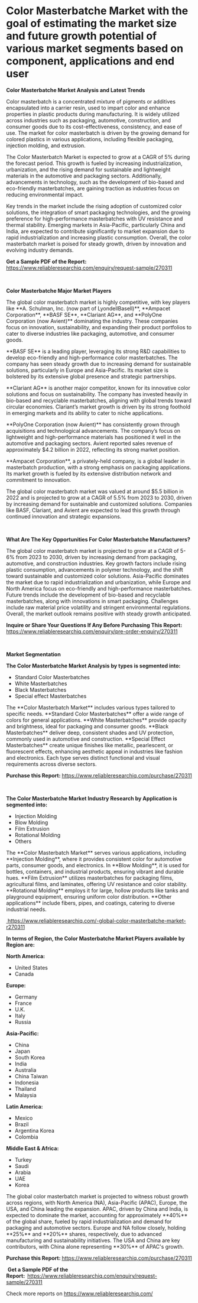 <p><h1>Color Masterbatche Market with the goal of estimating the market size and future growth potential of various market segments based on component, applications and end user</h1></p><p><strong>Color Masterbatche Market Analysis and Latest Trends</strong></p>
<p><p>Color masterbatch is a concentrated mixture of pigments or additives encapsulated into a carrier resin, used to impart color and enhance properties in plastic products during manufacturing. It is widely utilized across industries such as packaging, automotive, construction, and consumer goods due to its cost-effectiveness, consistency, and ease of use. The market for color masterbatch is driven by the growing demand for colored plastics in various applications, including flexible packaging, injection molding, and extrusion.</p><p>The Color Masterbatch Market is expected to grow at a CAGR of 5% during the forecast period. This growth is fueled by increasing industrialization, urbanization, and the rising demand for sustainable and lightweight materials in the automotive and packaging sectors. Additionally, advancements in technology, such as the development of bio-based and eco-friendly masterbatches, are gaining traction as industries focus on reducing environmental impact.</p><p>Key trends in the market include the rising adoption of customized color solutions, the integration of smart packaging technologies, and the growing preference for high-performance masterbatches with UV resistance and thermal stability. Emerging markets in Asia-Pacific, particularly China and India, are expected to contribute significantly to market expansion due to rapid industrialization and increasing plastic consumption. Overall, the color masterbatch market is poised for steady growth, driven by innovation and evolving industry demands.</p></p>
<p><strong>Get a Sample PDF of the Report:&nbsp;</strong> <a href="https://www.reliableresearchiq.com/enquiry/request-sample/270311?utm_campaign=99&utm_medium=2&utm_source=Github&utm_content=ia&utm_term=21012025&utm_id=color-masterbatche">https://www.reliableresearchiq.com/enquiry/request-sample/270311</a></p>
<p>&nbsp;</p>
<p><strong>Color Masterbatche Major Market Players</strong></p>
<p><p>The global color masterbatch market is highly competitive, with key players like **A. Schulman, Inc. (now part of LyondellBasell)**, **Ampacet Corporation**, **BASF SE**, **Clariant AG**, and **PolyOne Corporation (now Avient)** dominating the industry. These companies focus on innovation, sustainability, and expanding their product portfolios to cater to diverse industries like packaging, automotive, and consumer goods.</p><p>**BASF SE** is a leading player, leveraging its strong R&D capabilities to develop eco-friendly and high-performance color masterbatches. The company has seen steady growth due to increasing demand for sustainable solutions, particularly in Europe and Asia-Pacific. Its market size is bolstered by its extensive global presence and strategic partnerships.</p><p>**Clariant AG** is another major competitor, known for its innovative color solutions and focus on sustainability. The company has invested heavily in bio-based and recyclable masterbatches, aligning with global trends toward circular economies. Clariant’s market growth is driven by its strong foothold in emerging markets and its ability to cater to niche applications.</p><p>**PolyOne Corporation (now Avient)** has consistently grown through acquisitions and technological advancements. The company’s focus on lightweight and high-performance materials has positioned it well in the automotive and packaging sectors. Avient reported sales revenue of approximately $4.2 billion in 2022, reflecting its strong market position.</p><p>**Ampacet Corporation**, a privately-held company, is a global leader in masterbatch production, with a strong emphasis on packaging applications. Its market growth is fueled by its extensive distribution network and commitment to innovation.</p><p>The global color masterbatch market was valued at around $5.5 billion in 2022 and is projected to grow at a CAGR of 5.5% from 2023 to 2030, driven by increasing demand for sustainable and customized solutions. Companies like BASF, Clariant, and Avient are expected to lead this growth through continued innovation and strategic expansions.</p></p>
<p>&nbsp;</p>
<p><strong>What Are The Key Opportunities For Color Masterbatche Manufacturers?</strong></p>
<p><p>The global color masterbatch market is projected to grow at a CAGR of 5-6% from 2023 to 2030, driven by increasing demand from packaging, automotive, and construction industries. Key growth factors include rising plastic consumption, advancements in polymer technology, and the shift toward sustainable and customized color solutions. Asia-Pacific dominates the market due to rapid industrialization and urbanization, while Europe and North America focus on eco-friendly and high-performance masterbatches. Future trends include the development of bio-based and recyclable masterbatches, along with innovations in smart packaging. Challenges include raw material price volatility and stringent environmental regulations. Overall, the market outlook remains positive with steady growth anticipated.</p></p>
<p><strong>Inquire or Share Your Questions If Any Before Purchasing This Report:</strong> <a href="https://www.reliableresearchiq.com/enquiry/pre-order-enquiry/270311?utm_campaign=99&utm_medium=2&utm_source=Github&utm_content=ia&utm_term=21012025&utm_id=color-masterbatche">https://www.reliableresearchiq.com/enquiry/pre-order-enquiry/270311</a></p>
<p>&nbsp;</p>
<p><strong>Market Segmentation</strong></p>
<p><strong>The Color Masterbatche Market Analysis by types is segmented into:</strong></p>
<p><ul><li>Standard Color Masterbatches</li><li>White Masterbatches</li><li>Black Masterbatches</li><li>Special effect Masterbatches</li></ul></p>
<p><p>The **Color Masterbatch Market** includes various types tailored to specific needs. **Standard Color Masterbatches** offer a wide range of colors for general applications. **White Masterbatches** provide opacity and brightness, ideal for packaging and consumer goods. **Black Masterbatches** deliver deep, consistent shades and UV protection, commonly used in automotive and construction. **Special Effect Masterbatches** create unique finishes like metallic, pearlescent, or fluorescent effects, enhancing aesthetic appeal in industries like fashion and electronics. Each type serves distinct functional and visual requirements across diverse sectors.</p></p>
<p><strong>Purchase this Report:&nbsp;</strong><a href="https://www.reliableresearchiq.com/purchase/270311?utm_campaign=99&utm_medium=2&utm_source=Github&utm_content=ia&utm_term=21012025&utm_id=color-masterbatche">https://www.reliableresearchiq.com/purchase/270311</a></p>
<p>&nbsp;</p>
<p><strong>The Color Masterbatche Market Industry Research by Application is segmented into:</strong></p>
<p><ul><li>Injection Molding</li><li>Blow Molding</li><li>Film Extrusion</li><li>Rotational Molding</li><li>Others</li></ul></p>
<p><p>The **Color Masterbatch Market** serves various applications, including **Injection Molding**, where it provides consistent color for automotive parts, consumer goods, and electronics. In **Blow Molding**, it is used for bottles, containers, and industrial products, ensuring vibrant and durable hues. **Film Extrusion** utilizes masterbatches for packaging films, agricultural films, and laminates, offering UV resistance and color stability. **Rotational Molding** employs it for large, hollow products like tanks and playground equipment, ensuring uniform color distribution. **Other applications** include fibers, pipes, and coatings, catering to diverse industrial needs.</p></p>
<p><a href="https://www.reliableresearchiq.com/-global-color-masterbatche-market-r270311?utm_campaign=99&utm_medium=2&utm_source=Github&utm_content=ia&utm_term=21012025&utm_id=color-masterbatche">&nbsp;https://www.reliableresearchiq.com/-global-color-masterbatche-market-r270311</a></p>
<p><strong>In terms of Region, the Color Masterbatche Market Players available by Region are:</strong></p>
<p>
    <p> <strong> North America: </strong>
        <ul>
            <li>United States</li>
            <li>Canada</li>
        </ul>
        </p> 
    <p> <strong> Europe: </strong>
        <ul>
            <li>Germany</li>
            <li>France</li>
            <li>U.K.</li>
            <li>Italy</li>
            <li>Russia</li>
        </ul>
        </p> 
    <p> <strong> Asia-Pacific: </strong>
        <ul>
            <li>China</li>
            <li>Japan</li>
            <li>South Korea</li>
            <li>India</li>
            <li>Australia</li>
            <li>China Taiwan</li>
            <li>Indonesia</li>
            <li>Thailand</li>
            <li>Malaysia</li>
        </ul>
        </p> 
    <p> <strong> Latin America: </strong>
        <ul>
            <li>Mexico</li>
            <li>Brazil</li>
            <li>Argentina Korea</li>
            <li>Colombia</li>
        </ul>
        </p> 
    <p> <strong> Middle East & Africa: </strong>
        <ul>
            <li>Turkey</li>
            <li>Saudi</li>
            <li>Arabia</li>
            <li>UAE</li>
            <li>Korea</li>
        </ul>
    </p>
    </p>
<p><p>The global color masterbatch market is projected to witness robust growth across regions, with North America (NA), Asia-Pacific (APAC), Europe, the USA, and China leading the expansion. APAC, driven by China and India, is expected to dominate the market, accounting for approximately **40%** of the global share, fueled by rapid industrialization and demand for packaging and automotive sectors. Europe and NA follow closely, holding **25%** and **20%** shares, respectively, due to advanced manufacturing and sustainability initiatives. The USA and China are key contributors, with China alone representing **30%** of APAC's growth.</p></p>
<p><strong>Purchase this Report: </strong><a href="https://www.reliableresearchiq.com/purchase/270311?utm_campaign=99&utm_medium=2&utm_source=Github&utm_content=ia&utm_term=21012025&utm_id=color-masterbatche">https://www.reliableresearchiq.com/purchase/270311</a></p>
<p>&nbsp;<strong>Get a Sample PDF of the Report:&nbsp;&nbsp;</strong><a href="https://www.reliableresearchiq.com/enquiry/request-sample/270311?utm_campaign=99&utm_medium=2&utm_source=Github&utm_content=ia&utm_term=21012025&utm_id=color-masterbatche">https://www.reliableresearchiq.com/enquiry/request-sample/270311</a></p>
<p><strong></strong></p>
<p>Check more reports on <a href="https://www.reliableresearchiq.com/?utm_campaign=99&utm_medium=2&utm_source=Github&utm_content=ia&utm_term=21012025&utm_id=color-masterbatche">https://www.reliableresearchiq.com/</a></p>